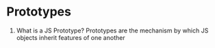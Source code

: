 # Prototypes

1. What is a JS Prototype? Prototypes are the mechanism by which JS objects inherit features of one another
